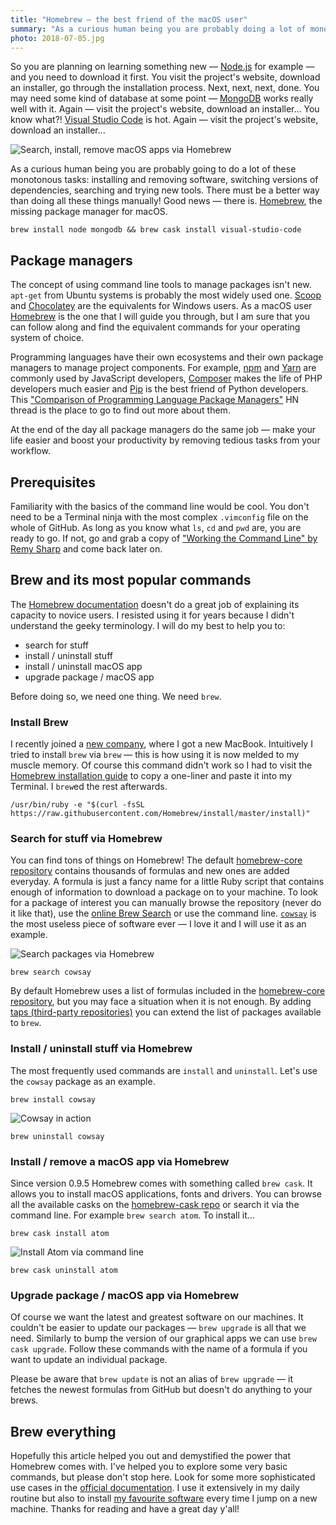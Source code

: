 ```yaml
---
title: "Homebrew — the best friend of the macOS user"
summary: "As a curious human being you are probably doing a lot of monotonous tasks: installing and removing software, switching versions of dependencies and searching for new tools. Make your life easier with Homebrew."
photo: 2018-07-05.jpg
---
```


So you are planning on learning something new — [Node.js](https://nodejs.org/en/) for example — and you need to download it first. You visit the project's website, download an installer, go through the installation process. Next, next, next, done. You may need some kind of database at some point — [MongoDB](https://www.mongodb.com/) works really well with it. Again — visit the project's website, download an installer… You know what?! [Visual Studio Code](https://code.visualstudio.com/) is hot. Again — visit the project's website, download an installer…

![Search, install, remove macOS apps via Homebrew](2018-07-05-1.jpg)

As a curious human being you are probably going to do a lot of these monotonous tasks: installing and removing software, switching versions of dependencies, searching and trying new tools. There must be a better way than doing all these things manually! Good news — there is. [Homebrew](https://brew.sh/), the missing package manager for macOS.

```
brew install node mongodb && brew cask install visual-studio-code
```

## Package managers

The concept of using command line tools to manage packages isn't new. `apt-get` from Ubuntu systems is probably the most widely used one. [Scoop](https://scoop.sh/) and [Chocolatey](https://chocolatey.org/) are the equivalents for Windows users. As a macOS user [Homebrew](https://brew.sh/) is the one that I will guide you through, but I am sure that you can follow along and find the equivalent commands for your operating system of choice.

Programming languages have their own ecosystems and their own package managers to manage project components. For example, [npm](https://www.npmjs.com/) and [Yarn](https://yarnpkg.com/) are commonly used by JavaScript developers, [Composer](https://getcomposer.org/) makes the life of PHP developers much easier and [Pip](https://pypi.org/project/pip/) is the best friend of Python developers. This ["Comparison of Programming Language Package Managers"](https://news.ycombinator.com/item?id=12187888) HN thread is the place to go to find out more about them.

At the end of the day all package managers do the same job — make your life easier and boost your productivity by removing tedious tasks from your workflow.

## Prerequisites

Familiarity with the basics of the command line would be cool. You don't need to be a Terminal ninja with the most complex `.vimconfig` file on the whole of GitHub. As long as you know what `ls`, `cd` and `pwd` are, you are ready to go. If not, go and grab a copy of ["Working the Command Line" by Remy Sharp](https://remysharp.com/2016/12/09/working-the-command-line) and come back later on.

## Brew and its most popular commands

The [Homebrew documentation](https://brew.sh/) doesn't do a great job of explaining its capacity to novice users. I resisted using it for years because I didn't understand the geeky terminology. I will do my best to help you to:

- search for stuff
- install / uninstall stuff
- install / uninstall macOS app
- upgrade package / macOS app

Before doing so, we need one thing. We need `brew`.

### Install Brew

I recently joined a [new company](https://mindera.com/), where I got a new MacBook. Intuitively I tried to install `brew` via `brew` — this is how using it is now melded to my muscle memory. Of course this command didn't work so I had to visit the [Homebrew installation guide](https://brew.sh/#install) to copy a one-liner and paste it into my Terminal. I `brew`ed the rest afterwards.

```
/usr/bin/ruby -e "$(curl -fsSL https://raw.githubusercontent.com/Homebrew/install/master/install)"
```

### Search for stuff via Homebrew

You can find tons of things on Homebrew! The default [homebrew-core repository](https://github.com/Homebrew/homebrew-core/tree/master/Formula) contains thousands of formulas and new ones are added everyday. A formula is just a fancy name for a little Ruby script that contains enough of information to download a package on to your machine. To look for a package of interest you can manually browse the repository (never do it like that), use the [online Brew Search](http://searchbrew.com/) or use the command line. [`cowsay`](https://en.wikipedia.org/wiki/Cowsay) is the most useless piece of software ever — I love it and I will use it as an example.

![Search packages via Homebrew](2018-07-05-2.jpg)

```
brew search cowsay
```

By default Homebrew uses a list of formulas included in the [homebrew-core repository](https://github.com/Homebrew/homebrew-core/tree/master/Formula), but you may face a situation when it is not enough. By adding [taps (third-party repositories)](https://docs.brew.sh/Taps) you can extend the list of packages available to `brew`.

### Install / uninstall stuff via Homebrew

The most frequently used commands are `install` and `uninstall`. Let's use the `cowsay` package as an example.

```
brew install cowsay
```

![Cowsay in action](2018-07-05-3.jpg)

```
brew uninstall cowsay
```

### Install / remove a macOS app via Homebrew

Since version 0.9.5 Homebrew comes with something called `brew cask`. It allows you to install macOS applications, fonts and drivers. You can browse all the available casks on the [homebrew-cask repo](https://github.com/Homebrew/homebrew-cask/tree/master/Casks) or search it via the command line. For example `brew search atom`. To install it…

```
brew cask install atom
```

![Install Atom via command line](2018-07-05-4.gif)

```
brew cask uninstall atom
```

### Upgrade package / macOS app via Homebrew

Of course we want the latest and greatest software on our machines. It couldn't be easier to update our packages — `brew upgrade` is all that we need. Similarly to bump the version of our graphical apps we can use `brew cask upgrade`. Follow these commands with the name of a formula if you want to update an individual package.

Please be aware that `brew update` is not an alias of `brew upgrade` — it fetches the newest formulas from GitHub but doesn't do anything to your brews.

## Brew everything

Hopefully this article helped you out and demystified the power that Homebrew comes with. I've helped you to explore some very basic commands, but please don't stop here. Look for some more sophisticated use cases in the [official documentation](https://docs.brew.sh/). I use it extensively in my daily routine but also to install [my favourite software](https://github.com/pawelgrzybek/dotfiles/blob/master/setup-brew.sh) every time I jump on a new machine. Thanks for reading and have a great day y'all!
